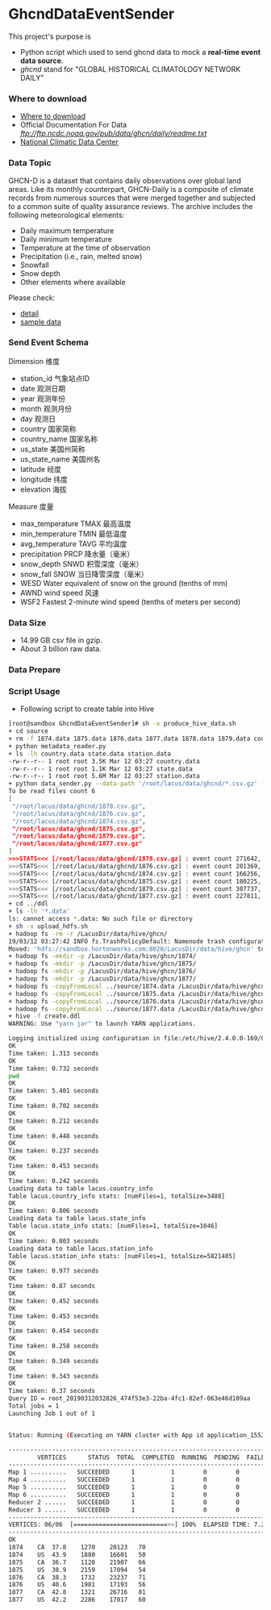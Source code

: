 # GhcndDataEventSender
This project's purpose is 
- Python script which used to send ghcnd data to mock a **real-time event data source**.
- _ghcnd_ stand for "GLOBAL HISTORICAL CLIMATOLOGY NETWORK DAILY"


### Where to download
- [Where to download](https://www.kaggle.com/noaa/noaa-global-historical-climatology-network-daily)
- Official Documentation For Data _ftp://ftp.ncdc.noaa.gov/pub/data/ghcn/daily/readme.txt_
- [National Climatic Data Center](https://www.ncdc.noaa.gov)


### Data Topic

GHCN-D is a dataset that contains daily observations over global land areas. 
Like its monthly counterpart, GHCN-Daily is a composite of climate records from 
numerous sources that were merged together and subjected to a common suite of quality 
assurance reviews. The archive includes the following meteorological elements:

* Daily maximum temperature
* Daily minimum temperature
* Temperature at the time of observation
* Precipitation (i.e., rain, melted snow)
* Snowfall
* Snow depth
* Other elements where available

Please check:
- [detail](./metadata/_ghcnd_readme.txt)
- [sample data](sample/sample.csv)

### Send Event Schema

Dimension 维度
- station_id 气象站点ID
- date 观测日期
- year 观测年份
- month 观测月份
- day 观测日
- country 国家简称
- country_name 国家名称
- us_state 美国州简称
- us_state_name 美国州名
- latitude 经度
- longitude 纬度
- elevation 海拔

Measure 度量
- max_temperature TMAX 最高温度
- min_temperature TMIN 最低温度
- avg_temperature TAVG 平均温度
- precipitation PRCP 降水量（毫米）
- snow_depth SNWD 积雪深度（毫米）
- snow_fall SNOW 当日降雪深度（毫米）
- WESD Water equivalent of snow on the ground (tenths of mm)
- AWND wind speed 风速
- WSF2 Fastest 2-minute wind speed (tenths of meters per second)


### Data Size
- 14.99 GB csv file in gzip.
- About 3 billion raw data.

### Data Prepare

### Script Usage

* Following script to create table into Hive
```sh
[root@sandbox GhcndDataEventSender]# sh -x produce_hive_data.sh
+ cd source
+ rm -f 1874.data 1875.data 1876.data 1877.data 1878.data 1879.data country.data state.data station.data
+ python metadata_reader.py
+ ls -lh country.data state.data station.data
-rw-r--r-- 1 root root 3.5K Mar 12 03:27 country.data
-rw-r--r-- 1 root root 1.1K Mar 12 03:27 state.data
-rw-r--r-- 1 root root 5.6M Mar 12 03:27 station.data
+ python data_sender.py --data-path '/root/lacus/data/ghcnd/*.csv.gz' --sleep-millsecond-per-thousand 0 --output-format csv
To be read files count 6
[
 "/root/lacus/data/ghcnd/1878.csv.gz",
 "/root/lacus/data/ghcnd/1876.csv.gz",
 "/root/lacus/data/ghcnd/1874.csv.gz",
 "/root/lacus/data/ghcnd/1875.csv.gz",
 "/root/lacus/data/ghcnd/1879.csv.gz",
 "/root/lacus/data/ghcnd/1877.csv.gz"
]
>>>STATS<<< [/root/lacus/data/ghcnd/1878.csv.gz] : event count 271642, send 148893 msg, start from 2019-03-12 03:27:24.590353 ,duration is 0:00:03.236654, rate 46002.1367746 msg/sec
>>>STATS<<< [/root/lacus/data/ghcnd/1876.csv.gz] : event count 201369, send 103178 msg, start from 2019-03-12 03:27:27.827054 ,duration is 0:00:02.324655, rate 44384.2204542 msg/sec
>>>STATS<<< [/root/lacus/data/ghcnd/1874.csv.gz] : event count 166256, send 89795 msg, start from 2019-03-12 03:27:30.151782 ,duration is 0:00:01.930531, rate 46513.1096056 msg/sec
>>>STATS<<< [/root/lacus/data/ghcnd/1875.csv.gz] : event count 180225, send 94590 msg, start from 2019-03-12 03:27:32.082360 ,duration is 0:00:02.115084, rate 44721.6280772 msg/sec
>>>STATS<<< [/root/lacus/data/ghcnd/1879.csv.gz] : event count 307737, send 176266 msg, start from 2019-03-12 03:27:34.197489 ,duration is 0:00:03.895741, rate 45245.8210133 msg/sec
>>>STATS<<< [/root/lacus/data/ghcnd/1877.csv.gz] : event count 227811, send 117056 msg, start from 2019-03-12 03:27:38.093310 ,duration is 0:00:02.718856, rate 43053.401872 msg/sec
+ cd ../ddl
+ ls -lh '*.data'
ls: cannot access *.data: No such file or directory
+ sh -x upload_hdfs.sh
+ hadoop fs -rm -r /LacusDir/data/hive/ghcn/
19/03/12 03:27:42 INFO fs.TrashPolicyDefault: Namenode trash configuration: Deletion interval = 360 minutes, Emptier interval = 0 minutes.
Moved: 'hdfs://sandbox.hortonworks.com:8020/LacusDir/data/hive/ghcn' to trash at: hdfs://sandbox.hortonworks.com:8020/user/root/.Trash/Current
+ hadoop fs -mkdir -p /LacusDir/data/hive/ghcn/1874/
+ hadoop fs -mkdir -p /LacusDir/data/hive/ghcn/1875/
+ hadoop fs -mkdir -p /LacusDir/data/hive/ghcn/1876/
+ hadoop fs -mkdir -p /LacusDir/data/hive/ghcn/1877/
+ hadoop fs -copyFromLocal ../source/1874.data /LacusDir/data/hive/ghcn/1874/
+ hadoop fs -copyFromLocal ../source/1875.data /LacusDir/data/hive/ghcn/1875/
+ hadoop fs -copyFromLocal ../source/1876.data /LacusDir/data/hive/ghcn/1876/
+ hadoop fs -copyFromLocal ../source/1877.data /LacusDir/data/hive/ghcn/1877/
+ hive -f create.ddl
WARNING: Use "yarn jar" to launch YARN applications.

Logging initialized using configuration in file:/etc/hive/2.4.0.0-169/0/hive-log4j.properties
OK
Time taken: 1.313 seconds
OK
Time taken: 0.732 seconds
pwd
OK
Time taken: 5.401 seconds
OK
Time taken: 0.702 seconds
OK
Time taken: 0.212 seconds
OK
Time taken: 0.448 seconds
OK
Time taken: 0.237 seconds
OK
Time taken: 0.453 seconds
OK
Time taken: 0.242 seconds
Loading data to table lacus.country_info
Table lacus.country_info stats: [numFiles=1, totalSize=3488]
OK
Time taken: 0.806 seconds
Loading data to table lacus.state_info
Table lacus.state_info stats: [numFiles=1, totalSize=1046]
OK
Time taken: 0.803 seconds
Loading data to table lacus.station_info
Table lacus.station_info stats: [numFiles=1, totalSize=5821405]
OK
Time taken: 0.977 seconds
OK
Time taken: 0.87 seconds
OK
Time taken: 0.452 seconds
OK
Time taken: 0.453 seconds
OK
Time taken: 0.454 seconds
OK
Time taken: 0.258 seconds
OK
Time taken: 0.349 seconds
OK
Time taken: 0.343 seconds
OK
Time taken: 0.37 seconds
Query ID = root_20190312032826_474f53e3-22ba-4fc1-82ef-063e46d109aa
Total jobs = 1
Launching Job 1 out of 1


Status: Running (Executing on YARN cluster with App id application_1552311794083_0023)

--------------------------------------------------------------------------------
        VERTICES      STATUS  TOTAL  COMPLETED  RUNNING  PENDING  FAILED  KILLED
--------------------------------------------------------------------------------
Map 1 ..........   SUCCEEDED      1          1        0        0       0       0
Map 4 ..........   SUCCEEDED      1          1        0        0       0       0
Map 5 ..........   SUCCEEDED      1          1        0        0       0       0
Map 6 ..........   SUCCEEDED      1          1        0        0       0       0
Reducer 2 ......   SUCCEEDED      1          1        0        0       0       0
Reducer 3 ......   SUCCEEDED      1          1        0        0       0       0
--------------------------------------------------------------------------------
VERTICES: 06/06  [==========================>>] 100%  ELAPSED TIME: 7.28 s
--------------------------------------------------------------------------------
OK
1874	CA	37.8	1270	20123	70
1874	US	43.9	1880	16601	50
1875	CA	36.7	1120	21907	66
1875	US	38.9	2159	17094	54
1876	CA	38.3	1732	23237	71
1876	US	40.6	1981	17193	56
1877	CA	42.8	1321	26716	81
1877	US	42.2	2286	17017	60
```